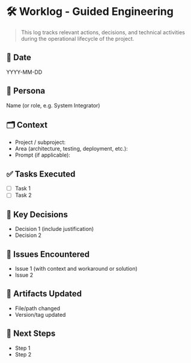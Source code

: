 # 🛠️ Worklog - Guided Engineering

> This log tracks relevant actions, decisions, and technical activities during the operational lifecycle of the project.

## 📅 Date
YYYY-MM-DD

## 🧑 Persona
Name (or role, e.g. System Integrator)

## 🗂️ Context
- Project / subproject:
- Area (architecture, testing, deployment, etc.):
- Prompt (if applicable):

## ✅ Tasks Executed
- [ ] Task 1
- [ ] Task 2

## 📌 Key Decisions
- Decision 1 (include justification)
- Decision 2

## 🧪 Issues Encountered
- Issue 1 (with context and workaround or solution)
- Issue 2

## 📎 Artifacts Updated
- File/path changed
- Version/tag updated

## 🔁 Next Steps
- Step 1
- Step 2